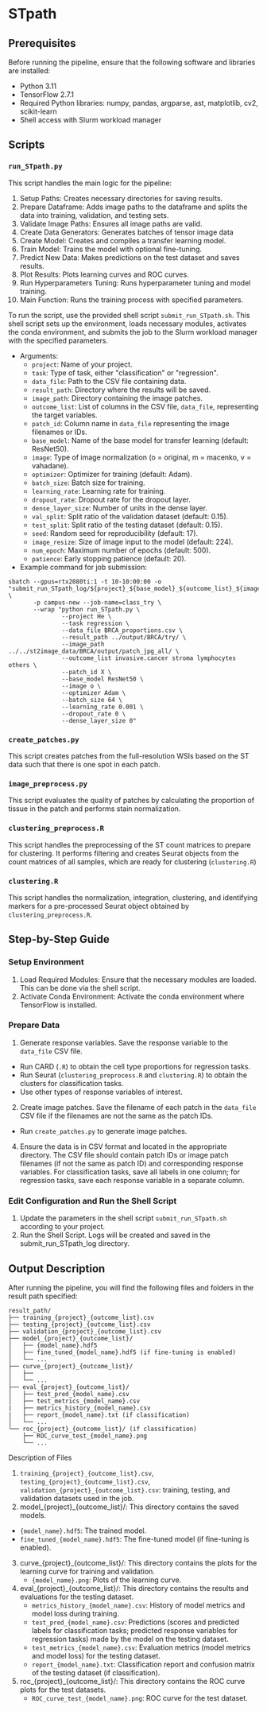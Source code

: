 # STpath
## Prerequisites
Before running the pipeline, ensure that the following software and libraries are installed:
   - Python 3.11
   - TensorFlow 2.7.1
   - Required Python libraries: numpy, pandas, argparse, ast, matplotlib, cv2, scikit-learn
   - Shell access with Slurm workload manager

## Scripts
### `run_STpath.py`
This script handles the main logic for the pipeline:
1. Setup Paths: Creates necessary directories for saving results.
2. Prepare Dataframe: Adds image paths to the dataframe and splits the data into training, validation, and testing sets.
3. Validate Image Paths: Ensures all image paths are valid.
4. Create Data Generators: Generates batches of tensor image data
5. Create Model: Creates and compiles a transfer learning model.
6. Train Model: Trains the model with optional fine-tuning.
7. Predict New Data: Makes predictions on the test dataset and saves results.
8. Plot Results: Plots learning curves and ROC curves.
9. Run Hyperparameters Tuning: Runs hyperparameter tuning and model training.
10. Main Function: Runs the training process with specified parameters.
    
To run the script, use the provided shell script `submit_run_STpath.sh`. This shell script sets up the environment, loads necessary modules, activates the conda environment, and submits the job to the Slurm workload manager with the specified parameters.
- Arguments:
   - `project`: Name of your project.
   - `task`: Type of task, either "classification" or "regression".
   - `data_file`: Path to the CSV file containing data.
   - `result_path`: Directory where the results will be saved.
   - `image_path`: Directory containing the image patches.
   - `outcome_list`: List of columns in the CSV file, `data_file`, representing the target variables.
   - `patch_id`: Column name in `data_file` representing the image filenames or IDs.
   - `base_model`: Name of the base model for transfer learning (default: ResNet50).
   - `image`: Type of image normalization (o = original, m = macenko, v = vahadane).
   - `optimizer`: Optimizer for training (default: Adam).
   - `batch_size`: Batch size for training.
   - `learning_rate`: Learning rate for training.
   - `dropout_rate`: Dropout rate for the dropout layer.
   - `dense_layer_size`: Number of units in the dense layer.
   - `val_split`: Split ratio of the validation dataset (default: 0.15).
   - `test_split`: Split ratio of the testing dataset (default: 0.15).
   - `seed`: Random seed for reproducibility (default: 17).
   - `image_resize`: Size of image input to the model (default: 224).
   - `num_epoch`: Maximum number of epochs (default: 500).
   - `patience`: Early stopping patience (default: 20).
- Example command for job submission:
```
sbatch --gpus=rtx2080ti:1 -t 10-10:00:00 -o "submit_run_STpath_log/${project}_${base_model}_${outcome_list}_${image}_${optimizer}_${batch_size}_${learning_rate}_${dropout_rate}_${dense_layer_size}.log" \
       -p campus-new --job-name=class_try \
       --wrap "python run_STpath.py \
               --project He \
               --task regression \
               --data_file BRCA_proportions.csv \
               --result_path ../output/BRCA/try/ \
               --image_path ../../st2image_data/BRCA/output/patch_jpg_all/ \
               --outcome_list invasive.cancer stroma lymphocytes others \
               --patch_id X \
               --base_model ResNet50 \
               --image o \
               --optimizer Adam \
               --batch_size 64 \
               --learning_rate 0.001 \
               --dropout_rate 0 \
               --dense_layer_size 0"
```
### `create_patches.py`
This script creates patches from the full-resolution WSIs based on the ST data such that there is one spot in each patch. 
### `image_preprocess.py`
This script evaluates the quality of patches by calculating the proportion of tissue in the patch and performs stain normalization.
### `clustering_preprocess.R`
This script handles the preprocessing of the ST count matrices to prepare for clustering. It performs filtering and creates Seurat objects from the count matrices of all samples, which are ready for clustering (`clustering.R`)
### `clustering.R`
This script handles the normalization, integration, clustering, and identifying markers for a pre-processed Seurat object obtained by `clustering_preprocess.R`.
## Step-by-Step Guide
### Setup Environment
1. Load Required Modules: Ensure that the necessary modules are loaded. This can be done via the shell script.
2. Activate Conda Environment: Activate the conda environment where TensorFlow is installed.
### Prepare Data
1. Generate response variables. Save the response variable to the `data_file` CSV file. 
  - Run CARD (`.R`) to obtain the cell type proportions for regression tasks.
  - Run Seurat (`clustering_preprocess.R` and `clustering.R`) to obtain the clusters for classification tasks.
  - Use other types of response variables of interest.
2. Create image patches. Save the filename of each patch in the `data_file` CSV file if the filenames are not the same as the patch IDs. 
  - Run `create_patches.py` to generate image patches. 
4. Ensure the data is in CSV format and located in the appropriate directory. The CSV file should contain patch IDs or image patch filenames (if not the same as patch ID) and corresponding response variables. For classification tasks, save all labels in one column; for regression tasks, save each response variable in a separate column.
### Edit Configuration and Run the Shell Script
1. Update the parameters in the shell script `submit_run_STpath.sh` according to your project.
2. Run the Shell Script. Logs will be created and saved in the submit_run_STpath_log directory.

## Output Description
After running the pipeline, you will find the following files and folders in the result path specified:
```
result_path/
├── training_{project}_{outcome_list}.csv
├── testing_{project}_{outcome_list}.csv
├── validation_{project}_{outcome_list}.csv
├── model_{project}_{outcome_list}/
│   ├── {model_name}.hdf5
│   ├── fine_tuned_{model_name}.hdf5 (if fine-tuning is enabled)
│   └── ...
├── curve_{project}_{outcome_list}/
│   ├── 
│   └── ...
├── eval_{project}_{outcome_list}/
│   ├── test_pred_{model_name}.csv
│   ├── test_metrics_{model_name}.csv
|   ├── metrics_history_{model_name}.csv
|   ├── report_{model_name}.txt (if classification)
│   └── ...
└── roc_{project}_{outcome_list}/ (if classification)
    ├── ROC_curve_test_{model_name}.png
    └── ...
```
Description of Files
1. `training_{project}_{outcome_list}.csv`, `testing_{project}_{outcome_list}.csv`, `validation_{project}_{outcome_list}.csv`: training, testing, and validation datasets used in the job.
2.  model_{project}_{outcome_list}/: This directory contains the saved models.
   - `{model_name}.hdf5`: The trained model.
   - `fine_tuned_{model_name}.hdf5`: The fine-tuned model (if fine-tuning is enabled).
3. curve_{project}_{outcome_list}/: This directory contains the plots for the learning curve for training and validation.
   - `{model_name}.png`: Plots of the learning curve.
4. eval_{project}_{outcome_list}/: This directory contains the results and evaluations for the testing dataset.
   - `metrics_history_{model_name}.csv`: History of model metrics and model loss during training.
   - `test_pred_{model_name}.csv`: Predictions (scores and predicted labels for classification tasks; predicted response variables for regression tasks) made by the model on the testing dataset.
   - `test_metrics_{model_name}.csv`: Evaluation metrics (model metrics and model loss) for the testing dataset.
   - `report_{model_name}.txt`: Classification report and confusion matrix of the testing dataset (if classification). 
5. roc_{project}_{outcome_list}/: This directory contains the ROC curve plots for the test datasets.
   - `ROC_curve_test_{model_name}.png`: ROC curve for the test dataset.










